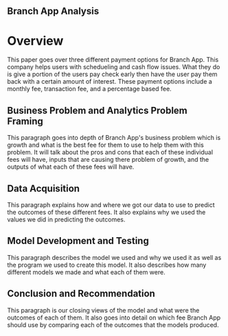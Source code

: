 ## Branch App Analysis

# Overview
  This paper goes over three different payment options for Branch App. This company helps users with schedueling and cash flow issues. What they do is give a portion of the users pay check early then have the user pay them back with a certain amount of interest. These payment options include a monthly fee, transaction fee, and a percentage based fee.
  
## Business Problem and Analytics Problem Framing
  This paragraph goes into depth of Branch App's business problem which is growth and what is the best fee for them to use to help them with this problem. It will talk about the pros and cons that each of these individual fees will have, inputs that are causing there problem of growth, and the outputs of what each of these fees will have.
  
## Data Acquisition
  This paragraph explains how and where we got our data to use to predict the outcomes of these different fees. It also explains why we used the values we did in predicting the outcomes.
  
## Model Development and Testing
  This paragraph describes the model we used and why we used it as well as the program we used to create this model. It also describes how many different models we made and what each of them were. 
  
## Conclusion and Recommendation
  This paragraph is our closing views of the model and what were the outcomes of each of them. It also goes into detail on which fee Branch App should use by comparing each of the outcomes that the models produced.
